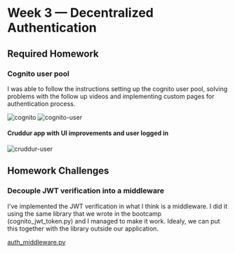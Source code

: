 # Week 3 — Decentralized Authentication

## Required Homework

### Cognito user pool

I was able to follow the instructions setting up the cognito user pool, solving problems with the follow up videos and implementing custom pages for authentication process.

![cognito](https://user-images.githubusercontent.com/124768576/224487281-7ab621c5-427d-45f2-bfae-a789c73cb5bc.png)
![cognito-user](https://user-images.githubusercontent.com/124768576/224487634-dda7f49b-43f2-4553-8ae2-c7bce726d355.png)

#### Cruddur app with UI improvements and user logged in
![cruddur-user](https://user-images.githubusercontent.com/124768576/224488162-a60c9a90-d7e9-4e35-955d-9c88699a0c9b.png)


## Homework Challenges

### Decouple JWT verification into a middleware
I've implemented the JWT verification in what I think is a middleware. I did it using the same library that we wrote in the bootcamp (cognito_jwt_token.py) and I managed to make it work. Idealy, we can put this together with the library outside our application.

[auth_middleware.py](https://github.com/earodrigues/aws-bootcamp-cruddur-2023/blob/main/backend-flask/middleware/auth_middleware.py)

